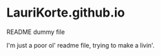 # LauriKorte.github.io
README dummy file

I'm just a poor ol' readme file, trying to make a livin'.
